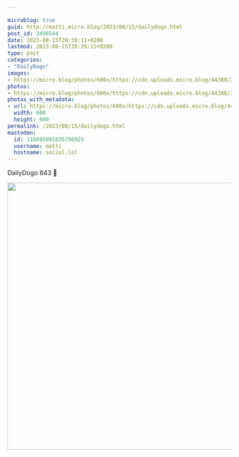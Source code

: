 ```yaml
---

microblog: true
guid: http://matti.micro.blog/2023/08/15/dailydogo.html
post_id: 3496544
date: 2023-08-15T20:39:11+0200
lastmod: 2023-08-15T20:39:11+0200
type: post
categories:
- "DailyDogo"
images:
- https://micro.blog/photos/600x/https://cdn.uploads.micro.blog/44388/2023/d6113bdda0ad452fbad2dffb6d98cf0c.jpg
photos:
- https://micro.blog/photos/600x/https://cdn.uploads.micro.blog/44388/2023/d6113bdda0ad452fbad2dffb6d98cf0c.jpg
photos_with_metadata:
- url: https://micro.blog/photos/600x/https://cdn.uploads.micro.blog/44388/2023/d6113bdda0ad452fbad2dffb6d98cf0c.jpg
  width: 600
  height: 600
permalink: /2023/08/15/dailydogo.html
mastodon:
  id: 110895091635796925
  username: matti
  hostname: social.lol
---
```

DailyDogo 643 🐶

<img src="/media/uploads/2023/d6113bdda0ad452fbad2dffb6d98cf0c.jpg" width="600" height="600" alt="" />
